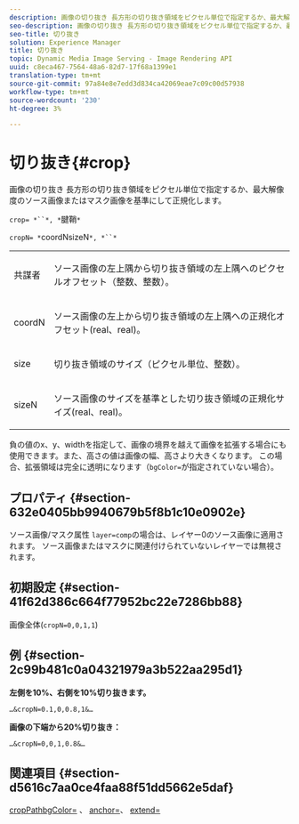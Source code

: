 ```yaml
---
description: 画像の切り抜き 長方形の切り抜き領域をピクセル単位で指定するか、最大解像度のソース画像またはマスク画像を基準にして正規化します。
seo-description: 画像の切り抜き 長方形の切り抜き領域をピクセル単位で指定するか、最大解像度のソース画像またはマスク画像を基準にして正規化します。
seo-title: 切り抜き
solution: Experience Manager
title: 切り抜き
topic: Dynamic Media Image Serving - Image Rendering API
uuid: c8eca467-7564-48a6-82d7-17f68a1399e1
translation-type: tm+mt
source-git-commit: 97a84e8e7edd3d834ca42069eae7c09c00d57938
workflow-type: tm+mt
source-wordcount: '230'
ht-degree: 3%

---
```



# 切り抜き{#crop}

画像の切り抜き 長方形の切り抜き領域をピクセル単位で指定するか、最大解像度のソース画像またはマスク画像を基準にして正規化します。

`crop= *``*, *`腱鞘`*`

`cropN= *`coordNsizeN`*, *``*`

<table id="simpletable_472A9AD67AA64419B0877B0535F8B14A"> 
 <tr class="strow"> 
  <td class="stentry"> <p><span class="codeph"> <span class="varname"> 共謀者</span></span> </p> </td> 
  <td class="stentry"> <p>ソース画像の左上隅から切り抜き領域の左上隅へのピクセルオフセット（整数、整数）。 </p></td> 
 </tr> 
 <tr class="strow"> 
  <td class="stentry"> <p><span class="codeph"> <span class="varname"> coordN</span></span> </p> </td> 
  <td class="stentry"> <p>ソース画像の左上から切り抜き領域の左上隅への正規化オフセット(real、real)。 </p></td> 
 </tr> 
 <tr class="strow"> 
  <td class="stentry"> <p><span class="codeph"> <span class="varname"> size</span></span> </p></td> 
  <td class="stentry"> <p>切り抜き領域のサイズ（ピクセル単位、整数）。 </p></td> 
 </tr> 
 <tr class="strow"> 
  <td class="stentry"> <p><span class="codeph"> <span class="varname"> sizeN</span></span> </p></td> 
  <td class="stentry"> <p>ソース画像のサイズを基準とした切り抜き領域の正規化サイズ(real、real)。 </p></td> 
 </tr> 
</table>

負の値のx、y、widthを指定して、画像の境界を越えて画像を拡張する場合にも使用できます。また、高さの値は画像の幅、高さより大きくなります。 この場合、拡張領域は完全に透明になります（`bgColor=`が指定されていない場合）。

## プロパティ {#section-632e0405bb9940679b5f8b1c10e0902e}

ソース画像/マスク属性 `layer=comp`の場合は、レイヤー0のソース画像に適用されます。 ソース画像またはマスクに関連付けられていないレイヤーでは無視されます。

## 初期設定 {#section-41f62d386c664f77952bc22e7286bb88}

画像全体(`cropN=0,0,1,1`)

## 例 {#section-2c99b481c0a04321979a3b522aa295d1}

**左側を10%、右側を10%切り抜きます。**

`…&cropN=0.1,0,0.8,1&…`

**画像の下端から20%切り抜き：**

`…&cropN=0,0,1,0.8&…`

## 関連項目 {#section-d5616c7aa0ce4faa88f51dd5662e5daf}

[](/help/aem-is-ir-api/is-api/http-ref/image-serving-api-ref/c-http-protocol-reference/c-command-reference/r-croppath.md) [cropPathbgColor=](../../../../../is-api/http-ref/image-serving-api-ref/c-http-protocol-reference/c-command-reference/r-bgcolor.md#reference-441371ba4ef54fe781887c5ae448f6ab) 、 [anchor=](../../../../../is-api/http-ref/image-serving-api-ref/c-http-protocol-reference/c-command-reference/r-anchor.md#reference-6661e548ab284b82828d8d94c8ddeb7c)、 [extend=](../../../../../is-api/http-ref/image-serving-api-ref/c-http-protocol-reference/c-command-reference/r-extend.md#reference-7e9156beb285459d830e2d56782a74ac)

